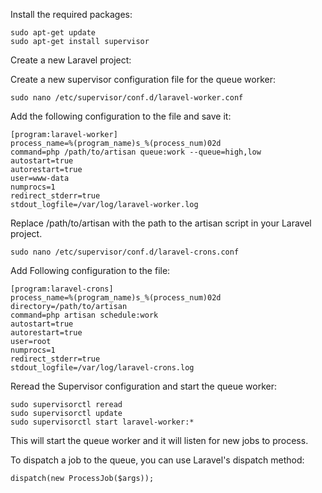 Install the required packages:

```
sudo apt-get update
sudo apt-get install supervisor
```
Create a new Laravel project:

Create a new supervisor configuration file for the queue worker:

```
sudo nano /etc/supervisor/conf.d/laravel-worker.conf
```
Add the following configuration to the file and save it:

```
[program:laravel-worker]
process_name=%(program_name)s_%(process_num)02d
command=php /path/to/artisan queue:work --queue=high,low
autostart=true
autorestart=true
user=www-data
numprocs=1
redirect_stderr=true
stdout_logfile=/var/log/laravel-worker.log
```
Replace /path/to/artisan with the path to the artisan script in your Laravel project.

```
sudo nano /etc/supervisor/conf.d/laravel-crons.conf
```

Add Following configuration to the file:

```
[program:laravel-crons]
process_name=%(program_name)s_%(process_num)02d
directory=/path/to/artisan
command=php artisan schedule:work
autostart=true
autorestart=true
user=root
numprocs=1
redirect_stderr=true
stdout_logfile=/var/log/laravel-crons.log
```

Reread the Supervisor configuration and start the queue worker:

```
sudo supervisorctl reread
sudo supervisorctl update
sudo supervisorctl start laravel-worker:*
```
This will start the queue worker and it will listen for new jobs to process.

To dispatch a job to the queue, you can use Laravel's dispatch method:

```
dispatch(new ProcessJob($args));
```
